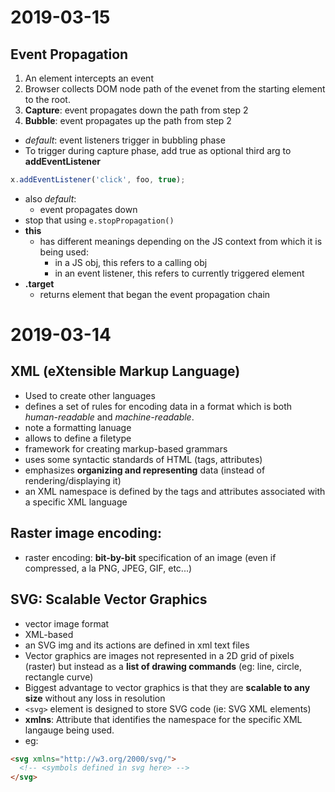 # 2019-03-15
## Event Propagation
1. An element intercepts an event
1. Browser collects DOM node path of the evenet from the starting element to the root.
1. **Capture**: event propagates down the path from step 2
1. **Bubble**: event propagates up the path from step 2


- *default*: event listeners trigger in bubbling phase
- To trigger during capture phase, add true as optional third arg to **addEventListener**
``` js
x.addEventListener('click', foo, true);
```
- also *default*:
  - event propagates down
- stop that using `e.stopPropagation()`
- **this**
  - has different meanings depending on the JS context from which it is being used:
    - in a JS obj, this refers to a calling obj
    - in an event listener, this refers to currently triggered element
- **.target**
  - returns element that began the event propagation chain

# 2019-03-14
## XML (eXtensible Markup Language)
- Used to create other languages
- defines a set of rules for encoding data in a format which is both *human-readable* and *machine-readable*.
- note a formatting lanuage
- allows to define a filetype
- framework for creating markup-based grammars
- uses some syntactic standards of HTML (tags, attributes)
- emphasizes **organizing and representing** data (instead of rendering/displaying it)
- an XML namespace is defined by the tags and attributes associated with a specific XML language

## Raster image encoding:
  - raster encoding: **bit-by-bit** specification of an image (even if compressed, a la PNG, JPEG, GIF, etc...)

## SVG: Scalable Vector Graphics
- vector image format
- XML-based
- an SVG img and its actions are defined in xml text files
- Vector graphics are images not represented in a 2D grid of pixels (raster) but instead as a **list of drawing commands** (eg: line, circle, rectangle curve)
- Biggest advantage to vector graphics is that they are **scalable to any size** without any loss in resolution
- `<svg>` element is designed to store SVG code (ie: SVG XML elements)
- **xmlns**: Attribute that identifies the namespace for the specific XML langauge being used.
- eg:
``` html
<svg xmlns="http://w3.org/2000/svg/">
  <!-- <symbols defined in svg here> -->
</svg>
```
